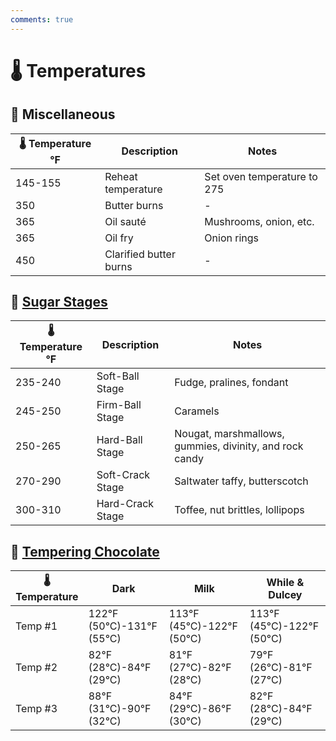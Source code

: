 ```yaml
---
comments: true
---
```

# :thermometer: Temperatures

## :beginner: Miscellaneous

| :thermometer: Temperature °F  | Description             | Notes                       |
|-------------------------------|-------------------------|-----------------------------|
| 145-155                       | Reheat temperature      | Set oven temperature to 275 |
| 350                           | Butter burns            | -                           |
| 365                           | Oil sauté               | Mushrooms, onion, etc.      |
| 365                           | Oil fry                 | Onion rings                 |
| 450                           | Clarified butter burns  | -                           |

## :candy: [Sugar Stages][1]

| :thermometer: Temperature °F  | Description       | Notes                     |
|-------------------------------|-------------------|---------------------------|
| 235-240                       | Soft-Ball Stage   | Fudge, pralines, fondant  |
| 245-250                       | Firm-Ball Stage   | Caramels                  |
| 250-265                       | Hard-Ball Stage   | Nougat, marshmallows, gummies, divinity, and rock candy |
| 270-290                       | Soft-Crack Stage  | Saltwater taffy, butterscotch |
| 300-310                       | Hard-Crack Stage  | Toffee, nut brittles, lollipops |

## :chocolate_bar: [Tempering Chocolate][2]

| :thermometer: Temperature | Dark                      | Milk                      | While & Dulcey            |
|---------------------------|---------------------------|---------------------------|---------------------------|
| Temp #1                   | 122°F (50°C)-131°F (55°C) | 113°F (45°C)-122°F (50°C) | 113°F (45°C)-122°F (50°C) |
| Temp #2                   | 82°F (28°C)-84°F (29°C)   | 81°F (27°C)-82°F (28°C)   | 79°F (26°C)-81°F (27°C)   |
| Temp #3                   | 88°F (31°C)-90°F (32°C)   | 84°F (29°C)-86°F (30°C)   | 82°F (28°C)-84°F (29°C)   |

[1]: <https://www.exploratorium.edu/cooking/candy/sugar-stages.html>
[2]: <https://www.valrhona.com/en/l-ecole-valrhona/discover-l-ecole-valrhona/chocolate-terminology/tempering-chocolate>
